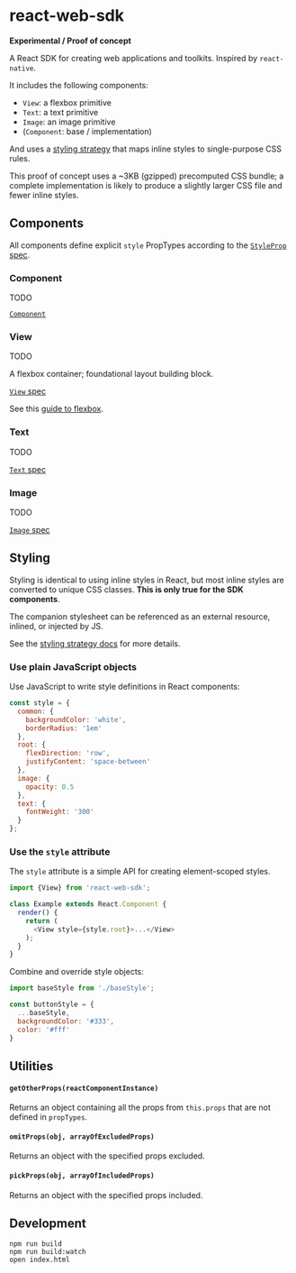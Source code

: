 # react-web-sdk

**Experimental / Proof of concept**

A React SDK for creating web applications and toolkits. Inspired by `react-native`.

It includes the following components:

* `View`: a flexbox primitive
* `Text`: a text primitive
* `Image`: an image primitive
* (`Component`: base / implementation)

And uses a [styling strategy](docs/styling-strategy.md) that maps inline styles
to single-purpose CSS rules.

This proof of concept uses a ~3KB (gzipped) precomputed CSS bundle; a complete
implementation is likely to produce a slightly larger CSS file and fewer inline
styles.

## Components

All components define explicit `style` PropTypes according to the [`StyleProp`
spec](docs/StyleProp.spec.md).

### Component

TODO

[`Component`](docs/Component.md)

### View

TODO

A flexbox container; foundational layout building block.

[`View` spec](docs/View.spec.md)

See this [guide to flexbox](https://css-tricks.com/snippets/css/a-guide-to-flexbox/).

### Text

TODO

[`Text` spec](docs/View.spec.md)

### Image

TODO

[`Image` spec](docs/View.spec.md)

## Styling

Styling is identical to using inline styles in React, but most inline styles
are converted to unique CSS classes. **This is only true for the SDK
components**.

The companion stylesheet can be referenced as an external resource, inlined, or
injected by JS.

See the [styling strategy docs](docs/styling-strategy.md) for more details.

### Use plain JavaScript objects

Use JavaScript to write style definitions in React components:

```js
const style = {
  common: {
    backgroundColor: 'white',
    borderRadius: '1em'
  },
  root: {
    flexDirection: 'row',
    justifyContent: 'space-between'
  },
  image: {
    opacity: 0.5
  },
  text: {
    fontWeight: '300'
  }
};
```

### Use the `style` attribute

The `style` attribute is a simple API for creating element-scoped styles.

```js
import {View} from 'react-web-sdk';

class Example extends React.Component {
  render() {
    return (
      <View style={style.root}>...</View>
    );
  }
}
```

Combine and override style objects:

```js
import baseStyle from './baseStyle';

const buttonStyle = {
  ...baseStyle,
  backgroundColor: '#333',
  color: '#fff'
}
```

## Utilities

#### `getOtherProps(reactComponentInstance)`

Returns an object containing all the props from `this.props` that are not
defined in `propTypes`.

#### `omitProps(obj, arrayOfExcludedProps)`

Returns an object with the specified props excluded.

#### `pickProps(obj, arrayOfIncludedProps)`

Returns an object with the specified props included.

## Development

```
npm run build
npm run build:watch
open index.html
```
